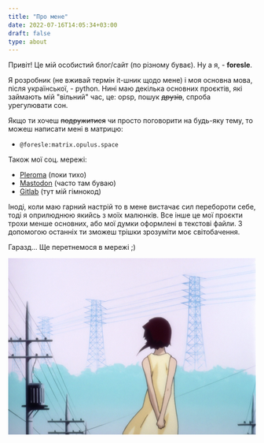 ```yaml
---
title: "Про мене"
date: 2022-07-16T14:05:34+03:00
draft: false
type: about
---
```


Привіт! Це мій особистий блог/сайт (по різному буває). Ну а я, - **foresle**.

Я розробник (не вживай термін it-шник щодо мене) і моя основна мова, після української, - python. Нині маю декілька основних проєктів, які займають мій "вільний" час, це: opsp, пошук ~~друзів~~, спроба урегулювати сон.

Якщо ти хочеш ~~подружитися~~ чи просто поговорити на будь-яку тему, то можеш написати мені в матрицю: 

 - `@foresle:matrix.opulus.space`

Також мої соц. мережі:

 - [Pleroma](https://social.net.ua/foresle) (поки тихо)
 - [Mastodon](https://mstdn.social/@foresle) (часто там буваю)
 - [Gitlab](https://gitlab.com/foresle) (тут мій гімнокод)
 
Іноді, коли маю гарний настрій то в мене вистачає сил перебороти себе, тоді я оприлюднюю якийсь з моїх малюнків. Все інше це мої проєкти трохи менше основних, або мої думки оформлені в текстові файли. З допомогою останніх ти зможеш трішки зрозуміти моє світобачення.

Гаразд... Ще перетнемося в мережі ;)

![lain](lain.png)
